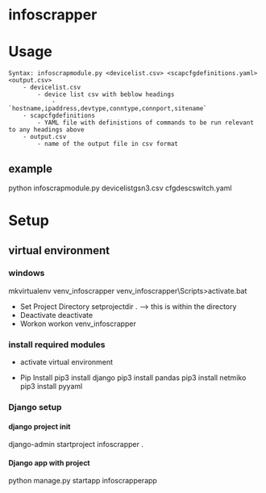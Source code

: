 # infoscrapper

# Usage
    Syntax: infoscrapmodule.py <devicelist.csv> <scapcfgdefinitions.yaml> <output.csv>
        - devicelist.csv
            - device list csv with beblow headings
                -   `hostname,ipaddress,devtype,conntype,connport,sitename`
        - scapcfgdefinitions
            - YAML file with definistions of commands to be run relevant to any headings above
        - output.csv
            - name of the output file in csv format
## example
python infoscrapmodule.py devicelistgsn3.csv cfgdescswitch.yaml


# Setup


## virtual environment
### windows

mkvirtualenv venv_infoscrapper
venv_infoscrapper\Scripts>activate.bat

* Set Project Directory
	setprojectdir . --> this is within the directory
* Deactivate
	deactivate
* Workon
	workon venv_infoscrapper

### install required modules
* activate virtual environment

* Pip Install
	pip3 install django
    pip3 install pandas
    pip3 install netmiko
    pip3 install pyyaml

### Django setup

#### django project init
django-admin startproject infoscrapper .

#### Django app with project

python manage.py startapp infoscrapperapp

